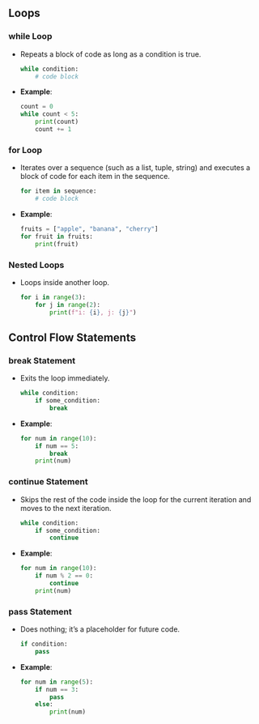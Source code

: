 ## Loops

### while Loop

- Repeats a block of code as long as a condition is true.

  ```python
  while condition:
      # code block
  ```

- **Example**:
  ```python
  count = 0
  while count < 5:
      print(count)
      count += 1
  ```

### for Loop

- Iterates over a sequence (such as a list, tuple, string) and executes a block of code for each item in the sequence.

  ```python
  for item in sequence:
      # code block
  ```

- **Example**:
  ```python
  fruits = ["apple", "banana", "cherry"]
  for fruit in fruits:
      print(fruit)
  ```

### Nested Loops

- Loops inside another loop.
  ```python
  for i in range(3):
      for j in range(2):
          print(f"i: {i}, j: {j}")
  ```

## Control Flow Statements

### break Statement

- Exits the loop immediately.

  ```python
  while condition:
      if some_condition:
          break
  ```

- **Example**:
  ```python
  for num in range(10):
      if num == 5:
          break
      print(num)
  ```

### continue Statement

- Skips the rest of the code inside the loop for the current iteration and moves to the next iteration.

  ```python
  while condition:
      if some_condition:
          continue
  ```

- **Example**:
  ```python
  for num in range(10):
      if num % 2 == 0:
          continue
      print(num)
  ```

### pass Statement

- Does nothing; it’s a placeholder for future code.

  ```python
  if condition:
      pass
  ```

- **Example**:
  ```python
  for num in range(5):
      if num == 3:
          pass
      else:
          print(num)
  ```
